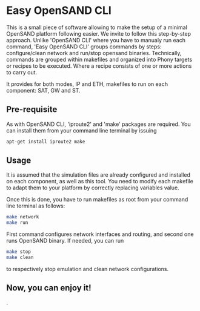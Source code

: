 # Easy OpenSAND CLI

This is a small piece of software allowing to make the setup of a minimal OpenSAND platform following easier. We invite to follow this step-by-step approach. 
Unlike 'OpenSAND CLI' where you have to manualy run each command, 'Easy OpenSAND CLI' groups commands by steps: configure/clean network and run/stop opensand binaries.
Technically, commands are grouped within makefiles and organized into Phony targets or recipes to be executed. Where a recipe consists of one or more actions to carry out.

It provides for both modes, IP and ETH, makefiles to run on each component: SAT, GW and ST. 

## Pre-requisite

As with OpenSAND CLI, 'iproute2' and 'make' packages are required. You can install them from your command line terminal by issuing
```bash
apt-get install iproute2 make
```

## Usage
It is assumed that the simulation files are already configured and installed on each component, as well as this tool.
You need to modify each makefile to adapt them to your platform by correctly replacing variables value.

Once this is done, you have to run makefiles as root from your command line terminal as follows:
```bash
make network
make run
```
First command configures network interfaces and routing, and second one runs OpenSAND binary.
If needed, you can run 

```bash
make stop
make clean
```
to respectively stop emulation and clean network configurations.

## Now, you can enjoy it! 
.
